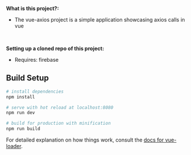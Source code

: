 <strong>What is this project?:</strong>

- The vue-axios project is a simple application showcasing axios calls in vue

<br>

<strong>Setting up a cloned repo of this project:</strong>

- Requires: firebase

## Build Setup

``` bash
# install dependencies
npm install

# serve with hot reload at localhost:8080
npm run dev

# build for production with minification
npm run build
```

For detailed explanation on how things work, consult the [docs for vue-loader](http://vuejs.github.io/vue-loader).
